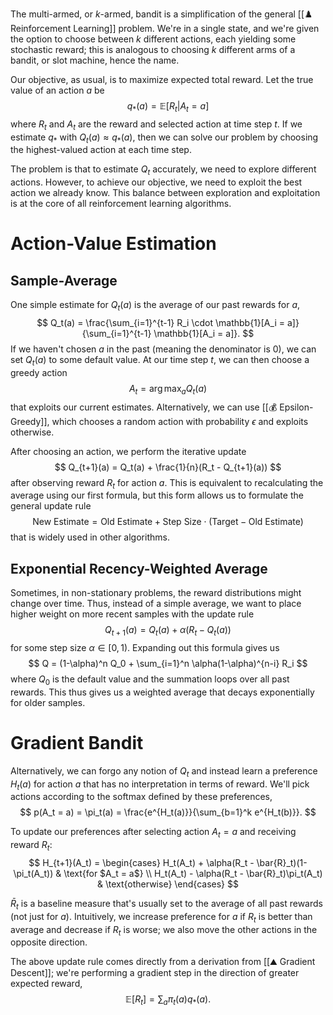 The multi-armed, or $k$-armed, bandit is a simplification of the general [[♟️ Reinforcement Learning]] problem. We're in a single state, and we're given the option to choose between $k$ different actions, each yielding some stochastic reward; this is analogous to choosing $k$ different arms of a bandit, or slot machine, hence the name.

Our objective, as usual, is to maximize expected total reward. Let the true value of an action $a$ be 
$$
q_*(a) = \mathbb{E}[R_t \vert A_t = a]
$$
 where $R_t$ and $A_t$ are the reward and selected action at time step $t$. If we estimate $q_*$ with $Q_t(a) \approx q_*(a)$, then we can solve our problem by choosing the highest-valued action at each time step.

The problem is that to estimate $Q_t$ accurately, we need to explore different actions. However, to achieve our objective, we need to exploit the best action we already know. This balance between exploration and exploitation is at the core of all reinforcement learning algorithms.

# Action-Value Estimation
## Sample-Average
One simple estimate for $Q_t(a)$ is the average of our past rewards for $a$, 
$$
Q_t(a) = \frac{\sum_{i=1}^{t-1} R_i \cdot \mathbb{1}[A_i = a]}{\sum_{i=1}^{t-1} \mathbb{1}[A_i = a]}.
$$
 If we haven't chosen $a$ in the past (meaning the denominator is $0$), we can set $Q_t(a)$ to some default value. At our time step $t$, we can then choose a greedy action 
$$
A_t = \arg\max_a Q_t(a)
$$
 that exploits our current estimates. Alternatively, we can use [[💰 Epsilon-Greedy]], which chooses a random action with probability $\epsilon$ and exploits otherwise.

After choosing an action, we perform the iterative update 
$$
Q_{t+1}(a) = Q_t(a) + \frac{1}{n}(R_t - Q_{t+1}(a))
$$
 after observing reward $R_t$ for action $a$. This is equivalent to recalculating the average using our first formula, but this form allows us to formulate the general update rule 
$$
\text{New Estimate} = \text{Old Estimate} + \text{Step Size} \cdot (\text{Target} - \text{Old Estimate})
$$
 that is widely used in other algorithms.

## Exponential Recency-Weighted Average
Sometimes, in non-stationary problems, the reward distributions might change over time. Thus, instead of a simple average, we want to place higher weight on more recent samples with the update rule 
$$
Q_{t+1}(a) = Q_t(a) + \alpha(R_t - Q_t(a))
$$
 for some step size $\alpha \in [0, 1)$. Expanding out this formula gives us 
$$
Q = (1-\alpha)^n Q_0 + \sum_{i=1}^n \alpha(1-\alpha)^{n-i} R_i
$$
 where $Q_0$ is the default value and the summation loops over all past rewards. This thus gives us a weighted average that decays exponentially for older samples.

# Gradient Bandit
Alternatively, we can forgo any notion of $Q_t$ and instead learn a preference $H_t(a)$ for action $a$ that has no interpretation in terms of reward. We'll pick actions according to the softmax defined by these preferences, 
$$
p(A_t = a) = \pi_t(a) = \frac{e^{H_t(a)}}{\sum_{b=1}^k e^{H_t(b)}}.
$$


To update our preferences after selecting action $A_t = a$ and receiving reward $R_t$: 
$$
H_{t+1}(A_t) = \begin{cases} H_t(A_t) + \alpha(R_t - \bar{R}_t)(1-\pi_t(A_t)) & \text{for $A_t = a$} \\ H_t(A_t) - \alpha(R_t - \bar{R}_t)\pi_t(A_t) & \text{otherwise} \end{cases}
$$


$\bar{R}_t$ is a baseline measure that's usually set to the average of all past rewards (not just for $a$). Intuitively, we increase preference for $a$ if $R_t$ is better than average and decrease if $R_t$ is worse; we also move the other actions in the opposite direction.

The above update rule comes directly from a derivation from [[⛰️ Gradient Descent]]; we're performing a gradient step in the direction of greater expected reward, 
$$
\mathbb{E}[R_t] = \sum_a \pi_t(a) q_*(a).
$$
